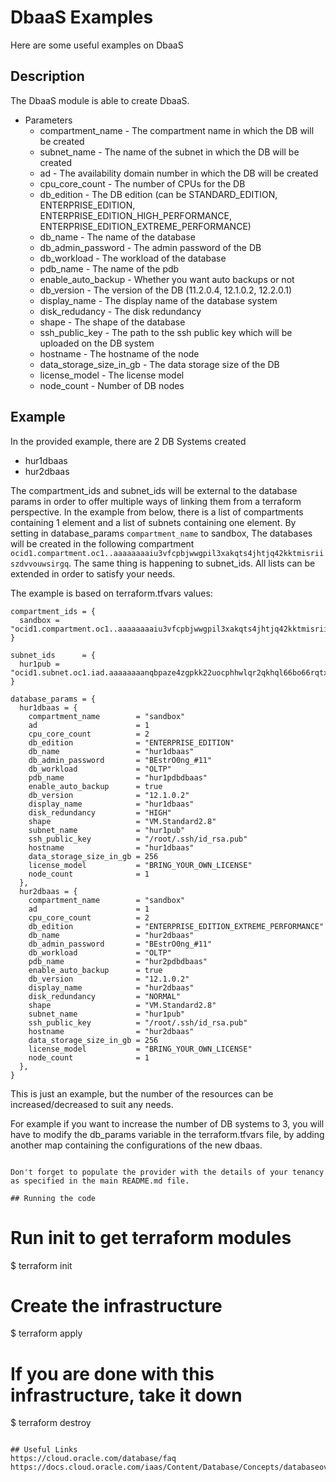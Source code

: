 # DbaaS Examples

Here are some useful examples on DbaaS

## Description

The DbaaS module is able to create DbaaS.

* Parameters
  * compartment_name - The compartment name in which the DB will be created
  * subnet_name - The name of the subnet in which the DB will be created
  * ad - The availability domain number in which the DB will be created
  * cpu_core_count - The number of CPUs for the DB
  * db_edition - The DB edition (can be STANDARD_EDITION, ENTERPRISE_EDITION, ENTERPRISE_EDITION_HIGH_PERFORMANCE, ENTERPRISE_EDITION_EXTREME_PERFORMANCE)
  * db_name - The name of the database
  * db_admin_password - The admin password of the DB
  * db_workload - The workload of the database
  * pdb_name - The name of the pdb
  * enable_auto_backup - Whether you want auto backups or not
  * db_version - The version of the DB (11.2.0.4, 12.1.0.2, 12.2.0.1)
  * display_name - The display name of the database system
  * disk_redudancy - The disk redundancy
  * shape - The shape of the database 
  * ssh_public_key - The path to the ssh public key which will be uploaded on the DB system
  * hostname - The hostname of the node
  * data_storage_size_in_gb - The data storage size of the DB
  * license_model - The license model
  * node_count - Number of DB nodes

## Example
In the provided example, there are 2 DB Systems created

* hur1dbaas
* hur2dbaas

The compartment_ids and subnet_ids will be external to the database params in order to offer multiple ways of linking them from a terraform perspective.
In the example from below, there is a list of compartments containing 1 element and a list of subnets containing one element. By setting in database_params `compartment_name` to sandbox, The databases will be created in the following compartment `ocid1.compartment.oc1..aaaaaaaaiu3vfcpbjwwgpil3xakqts4jhtjq42kktmisriiszdvvouwsirgq`. The same thing is happening to subnet_ids. All lists can be extended in order to satisfy your needs.

The example is based on terraform.tfvars values:

```
compartment_ids = {
  sandbox = "ocid1.compartment.oc1..aaaaaaaaiu3vfcpbjwwgpil3xakqts4jhtjq42kktmisriiszdvvouwsirgq"
}

subnet_ids      = {
  hur1pub = "ocid1.subnet.oc1.iad.aaaaaaaanqbpaze4zgpkk22uocphhwlqr2qkhql66bo66rqtx2ylqulvfbeq"
}

database_params = {
  hur1dbaas = {
    compartment_name        = "sandbox"
    ad                      = 1
    cpu_core_count          = 2
    db_edition              = "ENTERPRISE_EDITION"
    db_name                 = "hur1dbaas"
    db_admin_password       = "BEstrO0ng_#11"
    db_workload             = "OLTP"
    pdb_name                = "hur1pdbdbaas"
    enable_auto_backup      = true
    db_version              = "12.1.0.2"
    display_name            = "hur1dbaas"
    disk_redundancy         = "HIGH"
    shape                   = "VM.Standard2.8"
    subnet_name             = "hur1pub"
    ssh_public_key          = "/root/.ssh/id_rsa.pub"
    hostname                = "hur1dbaas"
    data_storage_size_in_gb = 256
    license_model           = "BRING_YOUR_OWN_LICENSE"
    node_count              = 1
  },
  hur2dbaas = {
    compartment_name        = "sandbox"
    ad                      = 1
    cpu_core_count          = 2
    db_edition              = "ENTERPRISE_EDITION_EXTREME_PERFORMANCE"
    db_name                 = "hur2dbaas"
    db_admin_password       = "BEstrO0ng_#11"
    db_workload             = "OLTP"
    pdb_name                = "hur2pdbdbaas"
    enable_auto_backup      = true
    db_version              = "12.1.0.2"
    display_name            = "hur2dbaas"
    disk_redundancy         = "NORMAL"
    shape                   = "VM.Standard2.8"
    subnet_name             = "hur1pub"
    ssh_public_key          = "/root/.ssh/id_rsa.pub"
    hostname                = "hur2dbaas"
    data_storage_size_in_gb = 256
    license_model           = "BRING_YOUR_OWN_LICENSE"
    node_count              = 1
  },
}
```

This is just an example, but the number of the resources can be increased/decreased to suit any needs.

For example if you want to increase the number of DB systems to 3, you will have to modify the db_params variable in the terraform.tfvars file, by adding another map containing the configurations of the new dbaas.

```

Don't forget to populate the provider with the details of your tenancy as specified in the main README.md file.

## Running the code

```
# Run init to get terraform modules
$ terraform init

# Create the infrastructure
$ terraform apply

# If you are done with this infrastructure, take it down
$ terraform destroy
```

## Useful Links
https://cloud.oracle.com/database/faq
https://docs.cloud.oracle.com/iaas/Content/Database/Concepts/databaseoverview.htm